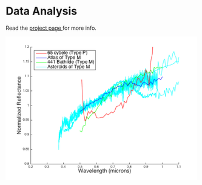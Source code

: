 # Data Analysis

Read the [project page ](https://2016.spaceappschallenge.org/challenges/solar-system/asteroid-mining/projects/space-dwarfs) for more info.

  <p align="center">
    <img  align="center" src="https://raw.githubusercontent.com/Space-Dwarfs/SpaceApps/master/DataAnalysis/Prediction.png">
  </p>
